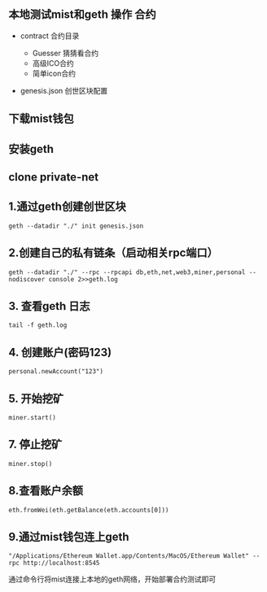 ## 本地测试mist和geth 操作 合约

* contract 合约目录
	* Guesser 猜猜看合约
	* 高级ICO合约
	* 简单icon合约

* genesis.json 创世区块配置

## 下载mist钱包

## 安装geth

## clone private-net

## 1.通过geth创建创世区块
```geth --datadir "./" init genesis.json```

## 2.创建自己的私有链条（启动相关rpc端口）
```geth --datadir "./" --rpc --rpcapi db,eth,net,web3,miner,personal --nodiscover console 2>>geth.log ```

## 3. 查看geth 日志 
```tail -f geth.log```

## 4. 创建账户(密码123)
```personal.newAccount("123")```

## 5. 开始挖矿
```miner.start()```

## 7. 停止挖矿
```miner.stop()```

## 8.查看账户余额
```eth.fromWei(eth.getBalance(eth.accounts[0]))```

## 9.通过mist钱包连上geth 
```"/Applications/Ethereum Wallet.app/Contents/MacOS/Ethereum Wallet" --rpc http://localhost:8545```

通过命令行将mist连接上本地的geth网络，开始部署合约测试即可










